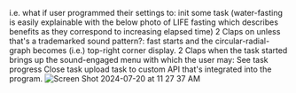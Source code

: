 i.e. what if user programmed their settings to: 
init some task (water-fasting is easily explainable with the below photo of LIFE fasting which describes benefits as they correspond to increasing elapsed time) 
2 Claps on unless that's a trademarked sound pattern?: fast starts and the circular-radial-graph becomes (i.e.) top-right corner display.
2 Claps when the task started brings up the sound-engaged menu with which the user may:
See task progress
Close task
upload task to custom API that's integrated into the program. 
![Screen Shot 2024-07-20 at 11 27 37 AM](https://github.com/user-attachments/assets/6e18b0ee-5fbd-4133-a371-b63e5a538d72)
